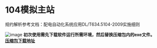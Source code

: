 # 104模拟主站

规约解析参考文档：配电自动化系统应用DL/T634.5104-2009实施细则

![image](https://github.com/woshiwangxianwei/IEC104/assets/150009904/5336664d-851f-499f-a3f0-b47020161fef)
**初次使用需先下载软件运行所需环境，然后替换压缩包内的exe文件。[压缩包下载地址](https://github.com/woshiwangxianwei/IEC104/releases/tag/2023-11-06)**

